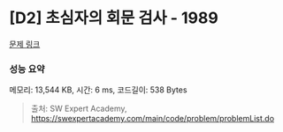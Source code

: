 # [D2] 초심자의 회문 검사 - 1989 

[문제 링크](https://swexpertacademy.com/main/code/problem/problemDetail.do?contestProbId=AV5PyTLqAf4DFAUq) 

### 성능 요약

메모리: 13,544 KB, 시간: 6 ms, 코드길이: 538 Bytes



> 출처: SW Expert Academy, https://swexpertacademy.com/main/code/problem/problemList.do